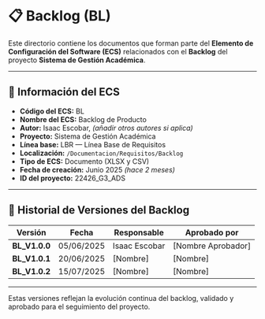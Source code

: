 # 📋 Backlog (BL)

Este directorio contiene los documentos que forman parte del **Elemento de Configuración del Software (ECS)** relacionados con el **Backlog** del proyecto **Sistema de Gestión Académica**.

---

## 📌 Información del ECS

- **Código del ECS:** BL  
- **Nombre del ECS:** Backlog de Producto  
- **Autor:** Isaac Escobar, *(añadir otros autores si aplica)*  
- **Proyecto:** Sistema de Gestión Académica  
- **Línea base:** LBR — Línea Base de Requisitos  
- **Localización:** `/Documentacion/Requisitos/Backlog`  
- **Tipo de ECS:** Documento (XLSX y CSV)  
- **Fecha de creación:** Junio 2025 *(hace 2 meses)*  
- **ID del proyecto:** 22426_G3_ADS  

---

## 📜 Historial de Versiones del Backlog

| Versión        | Fecha       | Responsable     | Aprobado por       |
|----------------|-------------|-----------------|--------------------|
| **BL_V1.0.0**  | 05/06/2025  | Isaac Escobar   | [Nombre Aprobador] |
| **BL_V1.0.1**  | 20/06/2025  | [Nombre]        | [Nombre]           |
| **BL_V1.0.2**  | 15/07/2025  | [Nombre]        | [Nombre]           |

---

Estas versiones reflejan la evolución continua del backlog, validado y aprobado para el seguimiento del proyecto.
